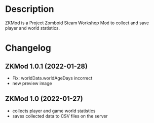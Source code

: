 # Description
ZKMod is a Project Zomboid Steam Workshop Mod to collect and save player and world statistics.

# Changelog
## ZKMod 1.0.1 (2022-01-28)
* Fix: worldData.worldAgeDays incorrect
* new preview image

## ZKMod 1.0 (2022-01-27)
* collects player and game world statistics
* saves collected data to CSV files on the server
